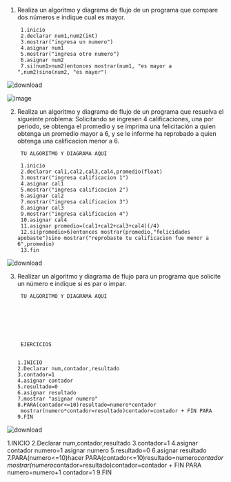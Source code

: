 1. Realiza un algoritmo y diagrama de flujo de un programa que compare dos números e indique cual es mayor.
  
        1.inicio
        2.declarar num1,num2(int)
        3.mostrar("ingresa un numero")
        4.asignar num1
        5.mostrar("ingresa otro numero")
        6.asignar num2
        7.si(num1>num2)entonces mostrar(num1, "es mayor a ",num2)sino(num2, "es mayor")



![download](https://user-images.githubusercontent.com/111524802/186460614-c822be1e-f5db-49a6-968b-7ed37cdfd82b.png)

![image](https://user-images.githubusercontent.com/111524802/186467815-df4b2b7a-8c16-4a07-ba95-7ec61eb1bc2d.png)

        
2. Realiza un algoritmo y diagrama de flujo de un programa que resuelva el sigueinte problema: Solicitando se ingresen 4 calificaciones, una por periodo, se obtenga el promedio y se imprima una felicitación a quien obtenga un promedio mayor a 6, y se le informe ha reprobado a quien obtenga una calificacion menor a 6.

        TU ALGORITMO Y DIAGRAMA AQUI
        
        1.inicio
        2.declarar cal1,cal2,cal3,cal4,promedio(float)
        3.mostrar("ingresa calificacion 1")
        4.asignar cal1
        5.mostrar("ingresa calificacion 2")
        6.asignar cal2
        7.mostrar("ingresa calificacion 3")
        8.asignar cal3
        9.mostrar("ingresa calificacion 4")
        10.asignar cal4
        11.asignar promedio=(cal1+cal2+cal3+cal4)(/4)
        12.si(promedio>6)entonces mostrar(promedio,"felicidades apobaste")sino mostrar("reprobaste tu calificacion fue menor a 6",promedio)
        13.fin
        
![download](https://user-images.githubusercontent.com/111524802/186466871-68da41fc-4542-4f7e-bf2a-a3a4233407b1.png)



3. Realizar un algoritmo y diagrama de flujo para un programa que solicite un número e indique si es par o impar.

        TU ALGORITMO Y DIAGRAMA AQUI
        
        
        
        
        
        
        
        EJERCICIOS
        
        
       1.INICIO
       2.Declarar num,contador,resultado
       3.contador=1
       4.asignar contador
       5.resultado=0
       6.asignar resultado
       7.mostrar "asignar numero"
       8.PARA(contador<=10)resultado=numero*contador
        mostrar(numero*contador=resultado)contador=contador + FIN PARA
       9.FIN


         
        
  ![download](https://user-images.githubusercontent.com/111524802/187485964-5e408db6-06ba-4cfa-9ec2-9501ee116434.png)
      






1.INICIO
2.Declarar num,contador,resultado
3.contador=1
4.asignar contador
 numero=1
  asignar numero
5.resultado=0
6.asignar resultado
7.PARA(numero<=10)hacer
	 PARA(contador<=10)resultado=numero*contador
  		mostrar(numero*contador=resultado)contador=contador + FIN PARA
	numero=numero+1
	contador=1
9.FIN

